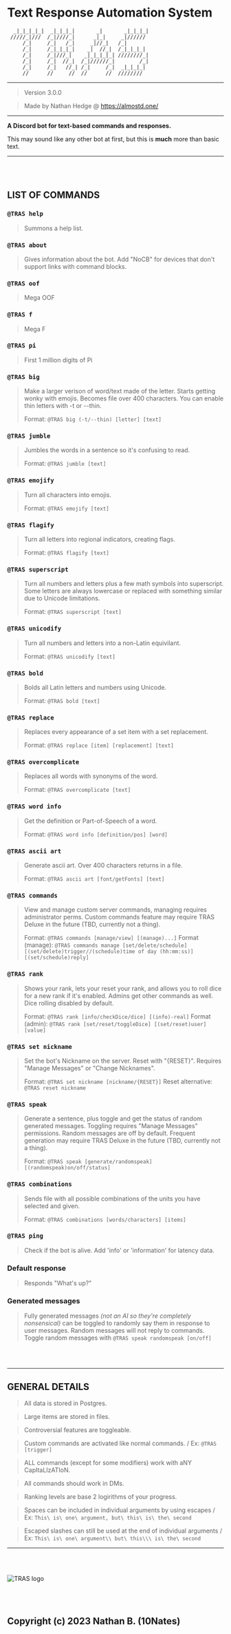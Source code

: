 # Text Response Automation System
```
  _|_|_|_|_|  _|_|_|_|       _|       _|_|_|_|
 /////_|///  /_|////_|      _|_|     _|////// 
     /_|     /_|   /_|     _|//_|   /_|       
     /_|     /_|_|_|_|    _|  //_|  /_|_|_|_| 
     /_|     /_|///_|    _|_|_|_|_| ////////_|
     /_|     /_|  //_|  /_|//////_|        /_|
     /_|     /_|   //_| /_|     /_|  _|_|_|_| 
     //      //     //  //      //  ////////
```
----------------------------------

> Version 3.0.0

> Made by Nathan Hedge @ https://almostd.one/

----------------------------------

__A Discord bot for text-based commands and responses.__

This may sound like any other bot at first, but this is **much** more than basic text.

----------------------------------

<br>
<br>

__LIST OF COMMANDS__
---
### `@TRAS help`
> Summons a help list.
 
### `@TRAS about`
> Gives information about the bot. 
> Add "NoCB" for devices that don't support links with command blocks.
 
### `@TRAS oof`
> Mega OOF
 
### `@TRAS f`
> Mega F
 
### `@TRAS pi`
> First 1 million digits of Pi

### `@TRAS big`
> Make a larger verison of word/text made of the letter. 
> Starts getting wonky with emojis. Becomes file over 400 characters. 
> You can enable thin letters with -t or --thin.
> 
> Format: `@TRAS big (-t/--thin) [letter] [text]`
 
### `@TRAS jumble`
> Jumbles the words in a sentence so it's confusing to read.
> 
> Format: `@TRAS jumble [text]`

### `@TRAS emojify`
> Turn all characters into emojis.
> 
> Format: `@TRAS emojify [text]`
 
### `@TRAS flagify`
> Turn all letters into regional indicators, creating flags.
> 
> Format: `@TRAS flagify [text]`

### `@TRAS superscript`
> Turn all numbers and letters plus a few math symbols into superscript. 
> Some letters are always lowercase or replaced with something similar due to Unicode limitations.
> 
> Format: `@TRAS superscript [text]`
 
### `@TRAS unicodify`
> Turn all numbers and letters into a non-Latin equivilant.
> 
> Format: `@TRAS unicodify [text]`
 
### `@TRAS bold`
> Bolds all Latin letters and numbers using Unicode.
> 
> Format: `@TRAS bold [text]`
 
### `@TRAS replace`
> Replaces every appearance of a set item with a set replacement.
> 
> Format: `@TRAS replace [item] [replacement] [text]`
 
### `@TRAS overcomplicate`
> Replaces all words with synonyms of the word.
> 
> Format: `@TRAS overcomplicate [text]`
 
### `@TRAS word info`
> Get the definition or Part-of-Speech of a word.
> 
> Format: `@TRAS word info [definition/pos] [word]`
 
### `@TRAS ascii art`
> Generate ascii art. Over 400 characters returns in a file.
> 
> Format: `@TRAS ascii art [font/getFonts] [text]`
 
### `@TRAS commands`
> View and manage custom server commands, managing requires administrator perms.
> Custom commands feature may require TRAS Deluxe in the future (TBD, currently not a thing).
> 
> Format: `@TRAS commands [manage/view] [(manage)...]`
> Format (manage): `@TRAS commands manage [set/delete/schedule] [(set/delete)trigger//(schedule)time of day (hh:mm:ss)] [(set/schedule)reply]`

### `@TRAS rank` 
> Shows your rank, lets your reset your rank, and allows you to roll dice for a new rank if it's enabled. 
> Admins get other commands as well. Dice rolling disabled by default.
> 
> Format: `@TRAS rank [info/checkDice/dice] [(info)-real]`
> Format (admin): `@TRAS rank [set/reset/toggleDice] [(set/reset)user] [value]`
 
### `@TRAS set nickname`
> Set the bot's Nickname on the server. Reset with "{RESET}". 
> Requires "Manage Messages" or "Change Nicknames".
> 
> Format: `@TRAS set nickname [nickname/{RESET}]`
> Reset alternative: `@TRAS reset nickname`
 
### `@TRAS speak`
> Generate a sentence, plus toggle and get the status of random generated messages. 
> Toggling requires "Manage Messages" permissions. Random messages are off by default.
> Frequent generation may require TRAS Deluxe in the future (TBD, currently not a thing).
> 
> Format: `@TRAS speak [generate/randomspeak] [(randomspeak)on/off/status]`
 
### `@TRAS combinations`
> Sends file with all possible combinations of the units you have selected and given.
> 
> Format: `@TRAS combinations [words/characters] [items]`
 
### `@TRAS ping`
> Check if the bot is alive. 
> Add 'info' or 'information' for latency data.

### Default response
> Responds "What's up?"
 
### Generated messages
> Fully generated messages *(not an AI so they're completely nonsensical)* can be toggled to randomly
> say them in response to  user messages. Random messages will not reply to commands.
> Toggle random messages with `@TRAS speak randomspeak [on/off]`

<br>
<br>

----------------------------------

__GENERAL DETAILS__
---
> All data is stored in Postgres.

> Large items are stored in files.

> Controversial features are toggleable.

> Custom commands are activated like normal commands. / Ex: `@TRAS [trigger]`

> ALL commands (except for some modifiers) work with aNY CapItaLIzATIoN.

> All commands should work in DMs.

> Ranking levels are base 2 logirithms of your progress.

> Spaces can be included in individual arguments by using escapes / Ex: `This\ is\ one\ argument, but\ this\ is\ the\ second`

> Escaped slashes can still be used at the end of individual arguments / Ex: `This\ is\ one\ argument\\ but\ this\\\ is\ the\ second` 

----------------------------------

<br>
<br>

![TRAS logo](src/traslogo.png)

<br>
<br>

## Copyright (c) 2023 Nathan B. (10Nates)